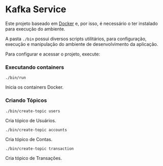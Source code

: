 # Kafka Service

Este projeto baseado em [Docker](https://www.docker.com/) e, por isso, é necessário o ter instalado para execução do ambiente.

A pasta `./bin` possui diversos scripts utilitários, para configuração, execução e manipulação do ambiente de desenvolvimento da aplicação.

Para configurar e acessar o projeto, execute:

### Executando containers
```
./bin/run
```
Inicia os containers Docker.

### Criando Tópicos
```
./bin/create-topic users
```
Cria tópico de Usuários.

```
./bin/create-topic accounts
```
Cria tópico de Contas.

```
./bin/create-topic transaction
```
Cria tópico de Transações.
